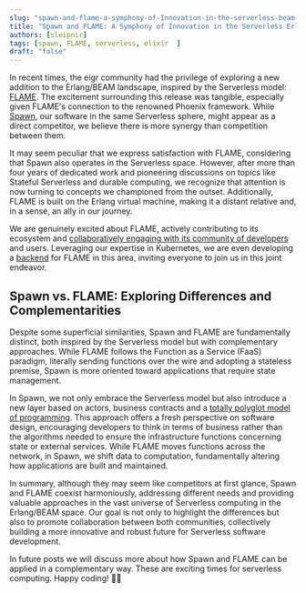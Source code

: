 ```yaml
---
slug: "spawn-and-flame-a-symphony-of-Innovation-in-the-serverless-beam-space"
title: "Spawn and FLAME: A Symphony of Innovation in the Serverless Erlang/BEAM Space"
authors: [sleipnir]
tags: [spawn, FLAME, serverless, elixir  ]
draft: "false"
---
```


In recent times, the eigr community had the privilege of exploring a new addition to the Erlang/BEAM landscape, inspired by the Serverless model: [FLAME](https://github.com/phoenixframework/flame). The excitement surrounding this release was tangible, especially given FLAME's connection to the renowned Phoenix framework. While [Spawn](https://github.com/eigr/spawn), our software in the same Serverless sphere, might appear as a direct competitor, we believe there is more synergy than competition between them.

It may seem peculiar that we express satisfaction with FLAME, considering that Spawn also operates in the Serverless space. However, after more than four years of dedicated work and pioneering discussions on topics like Stateful Serverless and durable computing, we recognize that attention is now turning to concepts we championed from the outset. Additionally, FLAME is built on the Erlang virtual machine, making it a distant relative and, in a sense, an ally in our journey.

We are genuinely excited about FLAME, actively contributing to its ecosystem and [collaboratively engaging with its community of developers](https://github.com/phoenixframework/flame/issues/9) and users. Leveraging our expertise in Kubernetes, we are even developing a [backend](https://github.com/eigr-labs/flame-k8s) for FLAME in this area, inviting everyone to join us in this joint endeavor.

## Spawn vs. FLAME: Exploring Differences and Complementarities

Despite some superficial similarities, Spawn and FLAME are fundamentally distinct, both inspired by the Serverless model but with complementary approaches. While FLAME follows the Function as a Service (FaaS) paradigm, literally sending functions over the wire and adopting a stateless premise, Spawn is more oriented toward applications that require state management.

In Spawn, we not only embrace the Serverless model but also introduce a new layer based on actors, business contracts and a [totally polyglot model of programming](https://github.com/eigr/spawn/blob/main/docs/sdks.md). This approach offers a fresh perspective on software design, encouraging developers to think in terms of business rather than the algorithms needed to ensure the infrastructure functions concerning state or external services. While FLAME moves functions across the network, in Spawn, we shift data to computation, fundamentally altering how applications are built and maintained.

In summary, although they may seem like competitors at first glance, Spawn and FLAME coexist harmoniously, addressing different needs and providing valuable approaches in the vast universe of Serverless computing in the Erlang/BEAM space. Our goal is not only to highlight the differences but also to promote collaboration between both communities, collectively building a more innovative and robust future for Serverless software development.

In future posts we will discuss more about how Spawn and FLAME can be applied in a complementary way. 
These are exciting times for serverless computing. Happy coding! 🚀✨